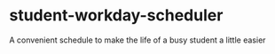 # student-workday-scheduler
A convenient schedule to make the life of a busy student a little easier

